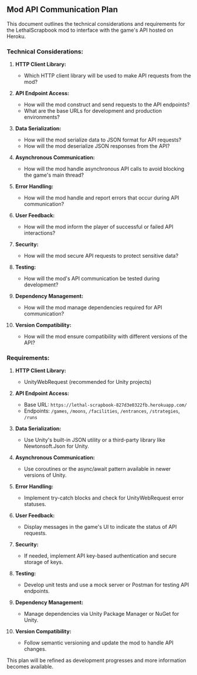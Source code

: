 ## Mod API Communication Plan

This document outlines the technical considerations and requirements for the LethalScrapbook mod to interface with the game's API hosted on Heroku.

### Technical Considerations:

1. **HTTP Client Library:**
   - Which HTTP client library will be used to make API requests from the mod?

2. **API Endpoint Access:**
   - How will the mod construct and send requests to the API endpoints?
   - What are the base URLs for development and production environments?

3. **Data Serialization:**
   - How will the mod serialize data to JSON format for API requests?
   - How will the mod deserialize JSON responses from the API?

4. **Asynchronous Communication:**
   - How will the mod handle asynchronous API calls to avoid blocking the game's main thread?

5. **Error Handling:**
   - How will the mod handle and report errors that occur during API communication?

6. **User Feedback:**
   - How will the mod inform the player of successful or failed API interactions?

7. **Security:**
   - How will the mod secure API requests to protect sensitive data?

8. **Testing:**
   - How will the mod's API communication be tested during development?

9. **Dependency Management:**
   - How will the mod manage dependencies required for API communication?

10. **Version Compatibility:**
    - How will the mod ensure compatibility with different versions of the API?

### Requirements:

1. **HTTP Client Library:**
   - UnityWebRequest (recommended for Unity projects)

2. **API Endpoint Access:**
   - Base URL: `https://lethal-scrapbook-827d3e0322fb.herokuapp.com/`
   - Endpoints: `/games`, `/moons`, `/facilities`, `/entrances`, `/strategies`, `/runs`

3. **Data Serialization:**
   - Use Unity's built-in JSON utility or a third-party library like Newtonsoft.Json for Unity.

4. **Asynchronous Communication:**
   - Use coroutines or the async/await pattern available in newer versions of Unity.

5. **Error Handling:**
   - Implement try-catch blocks and check for UnityWebRequest error statuses.

6. **User Feedback:**
   - Display messages in the game's UI to indicate the status of API requests.

7. **Security:**
   - If needed, implement API key-based authentication and secure storage of keys.

8. **Testing:**
   - Develop unit tests and use a mock server or Postman for testing API endpoints.

9. **Dependency Management:**
   - Manage dependencies via Unity Package Manager or NuGet for Unity.

10. **Version Compatibility:**
    - Follow semantic versioning and update the mod to handle API changes.

This plan will be refined as development progresses and more information becomes available.

